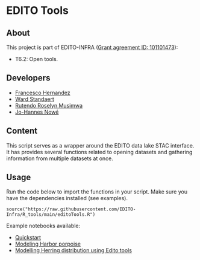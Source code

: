 # EDITO Tools

## About
This project is part of EDITO-INFRA 
([Grant agreement ID: 101101473](https://doi.org/10.3030/101101473)):
- T6.2: Open tools.


## Developers
- [Francesco Hernandez](mailto:francisco.hernandez@vliz.be)
- [Ward Standaert](https://github.com/WardStandaert)
- [Rutendo Roselyn Musimwa](mailto:rutendo.musimwa@vliz.be)
- [Jo-Hannes Nowé](mailto:johannes.nowe@vliz.be)


## Content
This script serves as a wrapper around the EDITO data lake STAC interface. It has provides several functions related to opening datasets and gathering information from multiple datasets at once. 

## Usage

Run the code below to import the functions in your script. Make sure you have the dependencies installed (see examples).
```
source("https://raw.githubusercontent.com/EDITO-Infra/R_tools/main/editoTools.R")
```


Example notebooks available:
- [Quickstart](https://github.com/willem0boone/Edito_R_tutorial)
- [Modeling Harbor porpoise](https://github.com/johannow/Hporpoise-sdm-EDITO)
- [Modelling Herring distribution using Edito tools](https://github.com/WardStandaert/HerringDistributionModellingEdito)